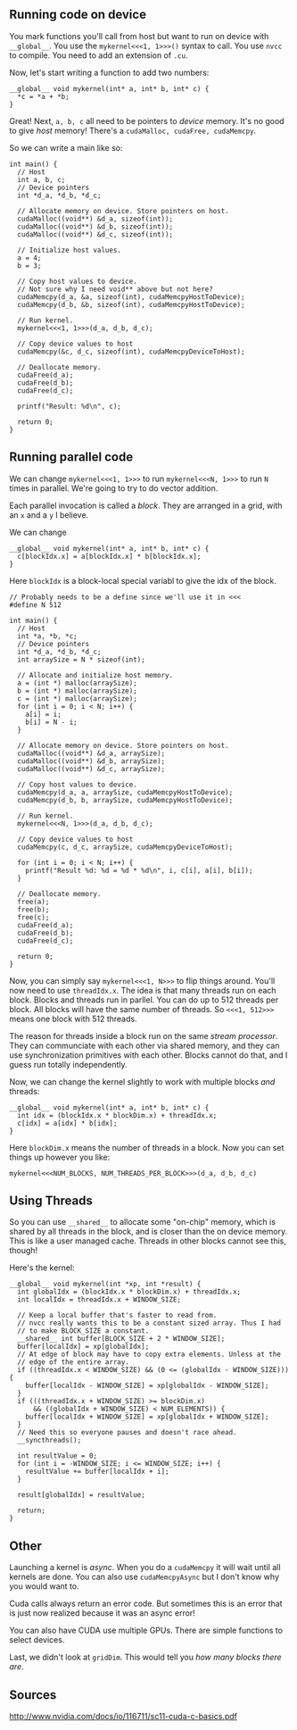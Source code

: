 ## Running code on device

You mark functions you'll call from host but want to run on device
with `__global__`. You use the `mykernel<<<1, 1>>>()` syntax to
call. You use `nvcc` to compile. You need to add an extension of
`.cu`.

Now, let's start writing a function to add two numbers:

```
__global__ void mykernel(int* a, int* b, int* c) {
  *c = *a + *b;
}
```

Great! Next, `a, b, c` all need to be pointers to *device*
memory. It's no good to give *host* memory! There's a `cudaMalloc,
cudaFree, cudaMemcpy`.

So we can write a main like so:

```
int main() {
  // Host
  int a, b, c;
  // Device pointers
  int *d_a, *d_b, *d_c;

  // Allocate memory on device. Store pointers on host.
  cudaMalloc((void**) &d_a, sizeof(int));
  cudaMalloc((void**) &d_b, sizeof(int));
  cudaMalloc((void**) &d_c, sizeof(int));

  // Initialize host values.
  a = 4;
  b = 3;

  // Copy host values to device.
  // Not sure why I need void** above but not here?
  cudaMemcpy(d_a, &a, sizeof(int), cudaMemcpyHostToDevice);
  cudaMemcpy(d_b, &b, sizeof(int), cudaMemcpyHostToDevice);

  // Run kernel.
  mykernel<<<1, 1>>>(d_a, d_b, d_c);

  // Copy device values to host
  cudaMemcpy(&c, d_c, sizeof(int), cudaMemcpyDeviceToHost);

  // Deallocate memory.
  cudaFree(d_a);
  cudaFree(d_b);
  cudaFree(d_c);

  printf("Result: %d\n", c);

  return 0;
}
```

## Running parallel code

We can change `mykernel<<<1, 1>>>` to run `mykernel<<<N, 1>>>` to run
`N` times in parallel. We're going to try to do vector addition.

Each parallel invocation is called a *block*. They are arranged in a
grid, with an `x` and a `y` I believe.

We can change

```
__global__ void mykernel(int* a, int* b, int* c) {
  c[blockIdx.x] = a[blockIdx.x] * b[blockIdx.x];
}
```

Here `blockIdx` is a block-local special variabl to give the idx of
the block.

```
// Probably needs to be a define since we'll use it in <<<
#define N 512

int main() {
  // Host
  int *a, *b, *c;
  // Device pointers
  int *d_a, *d_b, *d_c;
  int arraySize = N * sizeof(int);

  // Allocate and initialize host memory.
  a = (int *) malloc(arraySize);
  b = (int *) malloc(arraySize);
  c = (int *) malloc(arraySize);
  for (int i = 0; i < N; i++) {
    a[i] = i;
    b[i] = N - i;
  }

  // Allocate memory on device. Store pointers on host.
  cudaMalloc((void**) &d_a, arraySize);
  cudaMalloc((void**) &d_b, arraySize);
  cudaMalloc((void**) &d_c, arraySize);

  // Copy host values to device.
  cudaMemcpy(d_a, a, arraySize, cudaMemcpyHostToDevice);
  cudaMemcpy(d_b, b, arraySize, cudaMemcpyHostToDevice);

  // Run kernel.
  mykernel<<<N, 1>>>(d_a, d_b, d_c);

  // Copy device values to host
  cudaMemcpy(c, d_c, arraySize, cudaMemcpyDeviceToHost);

  for (int i = 0; i < N; i++) {
    printf("Result %d: %d = %d * %d\n", i, c[i], a[i], b[i]);
  }

  // Deallocate memory.
  free(a);
  free(b);
  free(c);
  cudaFree(d_a);
  cudaFree(d_b);
  cudaFree(d_c);

  return 0;
}
```

Now, you can simply say `mykernel<<<1, N>>>` to flip things
around. You'll now need to use `threadIdx.x`. The idea is that many
threads run on each block. Blocks and threads run in parllel. You can
do up to 512 threads per block. All blocks will have the same number
of threads. So `<<<1, 512>>>` means one block with 512 threads.

The reason for threads inside a block run on the same *stream
processor*. They can communciate with each other via shared memory,
and they can use synchronization primitives with each other. Blocks
cannot do that, and I guess run totally independently.

Now, we can change the kernel slightly to work with multiple blocks
*and* threads:

```
__global__ void mykernel(int* a, int* b, int* c) {
  int idx = (blockIdx.x * blockDim.x) + threadIdx.x;
  c[idx] = a[idx] * b[idx];
}
```

Here `blockDim.x` means the number of threads in a block. Now you can
set things up however you like:

    mykernel<<<NUM_BLOCKS, NUM_THREADS_PER_BLOCK>>>(d_a, d_b, d_c)

## Using Threads

So you can use `__shared__` to allocate some "on-chip" memory, which
is shared by all threads in the block, and is closer than the on
device memory. This is like a user managed cache. Threads in other
blocks cannot see this, though!

Here's the kernel:

```
__global__ void mykernel(int *xp, int *result) {
  int globalIdx = (blockIdx.x * blockDim.x) + threadIdx.x;
  int localIdx = threadIdx.x + WINDOW_SIZE;

  // Keep a local buffer that's faster to read from.
  // nvcc really wants this to be a constant sized array. Thus I had
  // to make BLOCK_SIZE a constant.
  __shared__ int buffer[BLOCK_SIZE + 2 * WINDOW_SIZE];
  buffer[localIdx] = xp[globalIdx];
  // At edge of block may have to copy extra elements. Unless at the
  // edge of the entire array.
  if ((threadIdx.x < WINDOW_SIZE) && (0 <= (globalIdx - WINDOW_SIZE))) {
    buffer[localIdx - WINDOW_SIZE] = xp[globalIdx - WINDOW_SIZE];
  }
  if (((threadIdx.x + WINDOW_SIZE) >= blockDim.x)
      && ((globalIdx + WINDOW_SIZE) < NUM_ELEMENTS)) {
    buffer[localIdx + WINDOW_SIZE] = xp[globalIdx + WINDOW_SIZE];
  }
  // Need this so everyone pauses and doesn't race ahead.
  __syncthreads();

  int resultValue = 0;
  for (int i = -WINDOW_SIZE; i <= WINDOW_SIZE; i++) {
    resultValue += buffer[localIdx + i];
  }

  result[globalIdx] = resultValue;

  return;
}
```

## Other

Launching a kernel is *async*. When you do a `cudaMemcpy` it will wait
until all kernels are done. You can also use `cudaMemcpyAsync` but I
don't know why you would want to.

Cuda calls always return an error code. But sometimes this is an error
that is just now realized because it was an async error!

You can also have CUDA use multiple GPUs. There are simple functions
to select devices.

Last, we didn't look at `gridDim`. This would tell you *how many
blocks there are*.

## Sources

http://www.nvidia.com/docs/io/116711/sc11-cuda-c-basics.pdf
